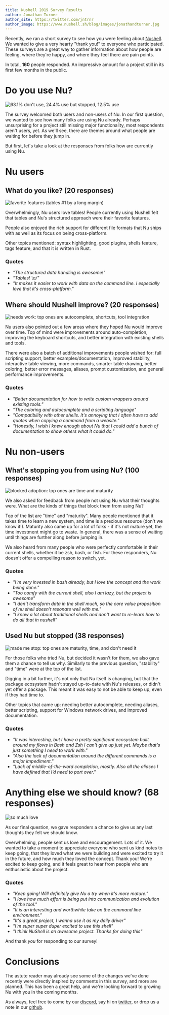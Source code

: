 ```yaml
---
title: Nushell 2019 Survey Results
author: Jonathan Turner
author_site: https://twitter.com/jntrnr
author_image: https://www.nushell.sh/blog/images/jonathandturner.jpg
---
```


Recently, we ran a short survey to see how you were feeling about [Nushell](https://github.com/nushell/nushell). We wanted to give a very hearty "thank you!" to everyone who participated. These surveys are a great way to gather information about how people are feeling, where they're happy, and where they feel there are pain points.

In total, **160** people responded. An impressive amount for a project still in its first few months in the public.

# Do you use Nu?

![63.1% don't use, 24.4% use but stopped, 12.5% use](https://www.nushell.sh/blog/images/nushell_survey_2019_percent.png)

The survey welcomed both users and non-users of Nu. In our first question, we wanted to see how many folks are using Nu already. Perhaps unsurprising for a project still missing major functionality, most respondents aren't users, yet. As we'll see, there are themes around what people are waiting for before they jump in.

But first, let's take a look at the responses from folks how are currently using Nu.

# Nu users

## What do you like? (20 responses)

![favorite features (tables #1 by a long margin)](https://www.nushell.sh/blog/images/nushell_survey_2019_fave_features.png)

Overwhelmingly, Nu users love tables! People currently using Nushell felt that tables and Nu's structured approach were their favorite features.

People also enjoyed the rich support for different file formats that Nu ships with as well as its focus on being cross-platform.

Other topics mentioned: syntax highlighting, good plugins, shells feature, tags feature, and that it is written in Rust.

### Quotes
* _"The structured data handling is awesome!"_
* _"Tables! \o/"_
* _"It makes it easier to work with data on the command line. I especially love that it's cross-platform."_

## Where should Nushell improve? (20 responses)

![needs work: top ones are autocomplete, shortcuts, tool integration](https://www.nushell.sh/blog/images/nushell_survey_2019_needs_work.png)

Nu users also pointed out a few areas where they hoped Nu would improve over time. Top of mind were improvements around auto-completion, improving the keyboard shortcuts, and better integration with existing shells and tools.

There were also a batch of additional improvements people wished for: full scripting support, better examples/documentation, improved stability, interactive table viewing, more commands, smarter table drawing, better coloring, better error messages, aliases, prompt customization, and general performance improvements.

### Quotes
* _"Better documentation for how to write custom wrappers around existing tools."_
* _"The coloring and autocomplete and a scripting language"_
* _"Compatibility with other shells. It's annoying that I often have to add quotes when copying a command from a website."_
* _"Honestly, I wish I knew enough about Nu that I could add a bunch of documentation to show others what it could do."_

# Nu non-users

## What's stopping you from using Nu? (100 responses)

![blocked adoption: top ones are time and maturity](https://www.nushell.sh/blog/images/nushell_survey_2019_blockers.png)

We also asked for feedback from people not using Nu what their thoughts were. What are the kinds of things that block them from using Nu?

Top of the list are "time" and "maturity". Many people mentioned that it takes time to learn a new system, and time is a precious resource (don't we know it!). Maturity also came up for a lot of folks - if it's not mature yet, the time investment might go to waste. In general, there was a sense of waiting until things are further along before jumping in.

We also heard from many people who were perfectly comfortable in their current shells, whether it be zsh, bash, or fish. For these responders, Nu doesn't offer a compelling reason to switch, yet.

### Quotes
* _"I'm very invested in bash already, but I love the concept and the work being done."_
* _"Too comfy with the current shell, also I am lazy, but the project is awesome"_
* _"I don’t transform data in the shell much, so the core value proposition of nu shell doesn’t resonate well with me."_
* _"I know a lot about traditional shells and don't want to re-learn how to do all that in nushell"_

## Used Nu but stopped (38 responses)

![made me stop: top ones are maturity, time, and don't need it](https://www.nushell.sh/blog/images/nushell_survey_2019_stoppers.png)

For those folks who tried Nu, but decided it wasn't for them, we also gave them a chance to tell us why. Similarly to the previous question, "stability" and "time" were at the top of the list.

Digging in a bit further, it's not only that Nu itself is changing, but that the package ecosystem hadn't stayed up-to-date with Nu's releases, or didn't yet offer a package. This meant it was easy to not be able to keep up, even if they had time to.

Other topics that came up: needing better autocomplete, needing aliases, better scripting, support for Windows network drives, and improved documentation.

### Quotes
* _"It was interesting, but I have a pretty significant ecosystem built around my flows in Bash and Zsh I can't give up just yet. Maybe that's just something I need to work with."_
* _"Also the lack of documentation around the different commands is a major impediment."_
* _"Lack of middle-of-the-word completion, mostly. Also all the aliases I have defined that I’d need to port over."_


# Anything else we should know? (68 responses)

![so much love](https://www.nushell.sh/blog/images/nushell_survey_2019_anything_else.png)

As our final question, we gave responders a chance to give us any last thoughts they felt we should know.

Overwhelming, people sent us love and encouragement. Lots of it. We wanted to take a moment to appreciate everyone who sent us kind notes to keep going, that they loved what we were building and were excited to try it in the future, and how much they loved the concept.  Thank you! We're excited to keep going, and it feels great to hear from people who are enthusiastic about the project.

### Quotes
* _"Keep going! Will definitely give Nu a try when it's more mature."_
* _"I love how much effort is being put into communication and evolution of the tool."_
* _"It is an interesting and worthwhile take on the command line environment."_
* _"It's a great project, I wanna use it as my daily driver"_
* _"I'm super super duper excited to use this shell"_
* _"I think NuShell is an awesome project. Thanks for doing this"_

And thank *you* for responding to our survey!

# Conclusions

The astute reader may already see some of the changes we've done recently were directly inspired by comments in this survey, and more are planned. This has been a great help, and we're looking forward to growing Nu with you in the coming months.

As always, feel free to come by our [discord](https://discord.gg/NtAbbGn), say hi on [twitter](https://twitter.com/nu_shell), or drop us a note in our [github](https://github.com/nushell/nushell).
